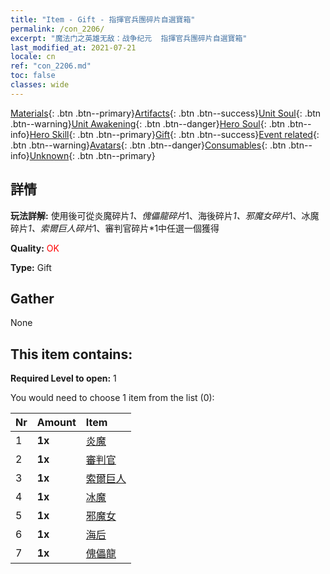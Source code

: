 ```yaml
---
title: "Item - Gift - 指揮官兵團碎片自選寶箱"
permalink: /con_2206/
excerpt: "魔法门之英雄无敌：战争纪元  指揮官兵團碎片自選寶箱"
last_modified_at: 2021-07-21
locale: cn
ref: "con_2206.md"
toc: false
classes: wide
---
```

 [Materials](/ItemsCN/){: .btn .btn--primary}[Artifacts](/ItemsCN/Artifacts/){: .btn .btn--success}[Unit Soul](/ItemsCN/UnitSoul/){: .btn .btn--warning}[Unit Awakening](/ItemsCN/UnitAwakening/){: .btn .btn--danger}[Hero Soul](/ItemsCN/HeroSoul/){: .btn .btn--info}[Hero Skill](/ItemsCN/HeroSkill/){: .btn .btn--primary}[Gift](/ItemsCN/Gift/){: .btn .btn--success}[Event related](/ItemsCN/Events/){: .btn .btn--warning}[Avatars](/ItemsCN/Avatars/){: .btn .btn--danger}[Consumables](/ItemsCN/Consumables/){: .btn .btn--info}[Unknown](/ItemsCN/Unknown/){: .btn .btn--primary}

## 詳情
 **玩法詳解:** 使用後可從炎魔碎片*1、傀儡龍碎片*1、海後碎片*1、邪魔女碎片*1、冰魔碎片*1、索爾巨人碎片*1、審判官碎片*1中任選一個獲得

 **Quality:** <span style="color: #FF0000">OK</span>

 **Type:** Gift

## Gather

  None

## This item contains:

 **Required Level to open:** 1

 You would need to choose 1 item from the list (0):

  | Nr | Amount |     Item    |
  |:---|:-------|:------------|
  | 1 |  **1x** | [炎魔](/cn/Items/unt_234/) |  | 
  | 2 |  **1x** | [審判官](/cn/Items/unt_198/) |  | 
  | 3 |  **1x** | [索爾巨人](/cn/Items/unt_225/) |  | 
  | 4 |  **1x** | [冰魔](/cn/Items/unt_269/) |  | 
  | 5 |  **1x** | [邪魔女](/cn/Items/unt_252/) |  | 
  | 6 |  **1x** | [海后](/cn/Items/unt_279/) |  | 
  | 7 |  **1x** | [傀儡龍](/cn/Items/unt_243/) |  | 
